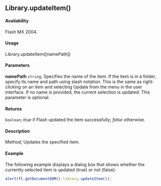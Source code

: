 ## Library.updateItem()

#### Availability

Flash MX 2004.

#### Usage

Library.updateItem([namePath])

#### Parameters

**namePath** `string`; Specifies the name of the item. If the item is in a folder, specify its name and path using slash notation. This is the same as right-clicking on an item and selecting Update from the menu in the user interface. If no name is provided, the current selection is updated. This parameter is optional.

#### Returns

`boolean`; *true* if Flash updated the item successfully; *false* otherwise.

#### Description

Method; Updates the specified item.

#### Example

The following example displays a dialog box that shows whether the currently selected item is updated (true) or not (false):

```javascript
alert(fl.getDocumentDOM().library.updateItem());
```

